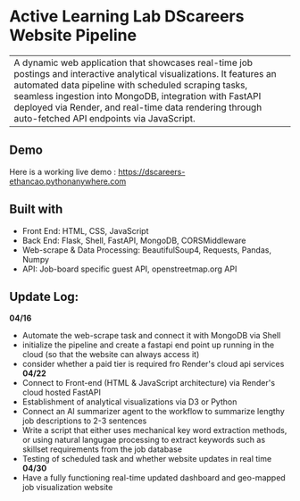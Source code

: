 # Active Learning Lab DScareers Website Pipeline 
<table>
<tr>
<td>
  A dynamic web application that showcases real-time job postings and interactive analytical visualizations. It features an automated data pipeline with scheduled scraping tasks, seamless ingestion into MongoDB, integration with FastAPI deployed via Render, and real-time data rendering through auto-fetched API endpoints via JavaScript.
</td>
</tr>
</table>


## Demo
Here is a working live demo : https://dscareers-ethancao.pythonanywhere.com

## Built with 

- Front End: HTML, CSS, JavaScript
- Back End: Flask, Shell, FastAPI, MongoDB, CORSMiddleware
- Web-scrape & Data Processing: BeautifulSoup4, Requests, Pandas, Numpy
- API: Job-board specific guest API, openstreetmap.org API

## Update Log:
**04/16**
- Automate the web-scrape task and connect it with MongoDB via Shell 
- initialize the pipeline and create a fastapi end point up running in the cloud (so that the website can always access it)
- consider whether a paid tier is required fro Render's cloud api services
**04/22**
- Connect to Front-end (HTML & JavaScript architecture) via Render's cloud hosted FastAPI
- Establishment of analytical visualizations via D3 or Python
- Connect an AI summarizer agent to the workflow to summarize lengthy job descriptions to 2-3 sentences
- Write a script that either uses mechanical key word extraction methods, or using natural langugae processing to extract keywords such as skillset requirements from the job database
- Testing of scheduled task and whether website updates in real time
**04/30**
- Have a fully functioning real-time updated dashboard and geo-mapped job visualization website
